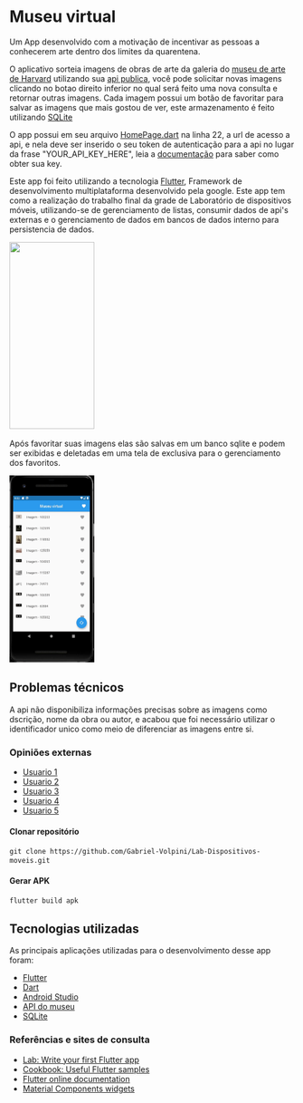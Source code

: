 # Museu virtual

Um App desenvolvido com a motivação de incentivar as pessoas a conhecerem arte dentro dos limites da quarentena.

O aplicativo sorteia imagens de obras de arte da galeria do [museu de arte de Harvard](https://harvardartmuseums.org/) utilizando sua [api publica](https://github.com/harvardartmuseums/api-docs), você pode solicitar novas imagens clicando no botao direito inferior no qual será feito uma nova consulta e retornar outras imagens. Cada imagem possui um botão de favoritar para salvar as imagens que mais gostou de ver, este armazenamento é feito utilizando [SQLite](https://flutter.dev/docs/cookbook/persistence/sqlite)

O app possui em seu arquivo [HomePage.dart](/virtual_museu/lib/screen/HomePage.dart) na linha 22, a url de acesso a api, e nela deve ser inserido o seu token de autenticação para a api no lugar da frase "YOUR_API_KEY_HERE", leia a [documentação](https://github.com/harvardartmuseums/api-docs) para saber como obter sua key.

Este app foi feito utilizando a tecnologia [Flutter](https://flutter.dev/), Framework de desenvolvimento multiplataforma desenvolvido pela google. Este app tem como a realização do trabalho final da grade de Laboratório de dispositivos móveis, utilizando-se de gerenciamento de listas, consumir dados de api's externas e o gerenciamento de dados em bancos de dados interno para persistencia de dados.

<img src="/virtual_museu/lib/examples/demo1.gif" width="150" height="330"/>

Após favoritar suas imagens elas são salvas em um banco sqlite e podem ser exibidas e deletadas em uma tela de exclusiva para o gerenciamento dos favoritos.

<img src="/virtual_museu/lib/examples/demo2.gif" width="150" height="330"/>

## Problemas técnicos
A api não disponibiliza informações precisas sobre as imagens como dscrição, nome da obra ou autor, e acabou que foi necessário utilizar o identificador unico como meio de diferenciar as imagens entre si.

### Opiniões externas

- [Usuario 1](/virtual_museu/lib/reviews/Usuario1.md)
- [Usuario 2](/virtual_museu/lib/reviews/Usuario2.md)
- [Usuario 3 ](/virtual_museu/lib/reviews/Usuario3.md)
- [Usuario 4](/virtual_museu/lib/reviews/Usuario4.md)
- [Usuario 5](/virtual_museu/lib/reviews/Usuario5.md)

#### Clonar repositório
```
git clone https://github.com/Gabriel-Volpini/Lab-Dispositivos-moveis.git
```

#### Gerar APK
```
flutter build apk
```

## Tecnologias utilizadas

As principais aplicações utilizadas para o desenvolvimento desse app foram:

- [Flutter](https://flutter.dev/)
- [Dart](https://dart.dev/guides/language)
- [Android Studio](https://developer.android.com/studio)
- [API do museu](https://github.com/harvardartmuseums/api-docs)
- [SQLite](https://flutter.dev/docs/cookbook/persistence/sqlite)

### Referências e sites de consulta
- [Lab: Write your first Flutter app](https://flutter.dev/docs/get-started/codelab)
- [Cookbook: Useful Flutter samples](https://flutter.dev/docs/cookbook)
- [Flutter online documentation](https://flutter.dev/docs)
- [Material Components widgets](https://flutter.dev/docs/development/ui/widgets/material)



